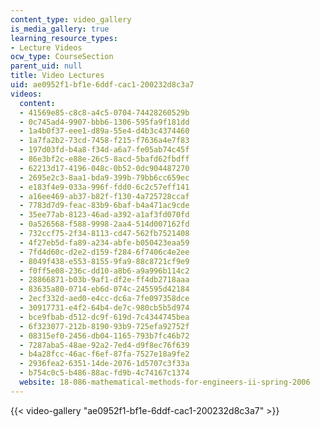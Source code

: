```yaml
---
content_type: video_gallery
is_media_gallery: true
learning_resource_types:
- Lecture Videos
ocw_type: CourseSection
parent_uid: null
title: Video Lectures
uid: ae0952f1-bf1e-6ddf-cac1-200232d8c3a7
videos:
  content:
  - 41569e85-c8c8-a4c5-0704-74428260529b
  - 0c745ad4-9907-bbb6-1306-595fa9f181dd
  - 1a4b0f37-eee1-d89a-55e4-d4b3c4374460
  - 1a7fa2b2-73cd-7458-f215-f7636a4e7f83
  - 197d03fd-b4a8-f34d-a6a7-fe05ab74c45f
  - 86e3bf2c-e88e-26c5-8acd-5bafd62fbdff
  - 62213d17-4196-048c-0b52-0dc904487270
  - 2695e2c3-8aa1-bda9-399b-79bb6cc659ec
  - e183f4e9-033a-996f-fdd0-6c2c57eff141
  - a16ee469-ab37-b82f-f130-4a725728ccaf
  - 7783d7d9-feac-83b9-6baf-b4a471ac9cde
  - 35ee77ab-8123-46ad-a392-a1af3fd070fd
  - 0a526568-f588-9998-2aa4-514d007162fd
  - 732ccf75-2f34-8113-cd47-562fb7521408
  - 4f27eb5d-fa89-a234-abfe-b050423eaa59
  - 7fd4d60c-d2e2-d159-f284-6f7406c4e2ee
  - 8049f438-e553-8155-9fa9-88c8721cf9e9
  - f0ff5e08-236c-dd10-a8b6-a9a996b114c2
  - 28866871-b03b-9af1-df2e-ff4db2718aaa
  - 83635a80-0714-eb6d-074c-245595d42184
  - 2ecf332d-aed0-e4cc-dc6a-7fe097358dce
  - 30917731-e4f2-64b4-de7c-980cb5b5d974
  - bce9fbab-d512-dc9f-619d-7c4344745bea
  - 6f323077-212b-8190-93b9-725efa92752f
  - 08315ef0-2456-db04-1165-793b7fc46b72
  - 7287aba5-48ae-92a2-7ed4-d9f8ec76f639
  - b4a28fcc-46ac-f6ef-87fa-7527e18a9fe2
  - 2936fea2-6351-14de-2076-1d5707c3f33a
  - b754c0c5-b486-88ac-fd9b-4c74167c1374
  website: 18-086-mathematical-methods-for-engineers-ii-spring-2006
---
```



{{< video-gallery "ae0952f1-bf1e-6ddf-cac1-200232d8c3a7" >}}

